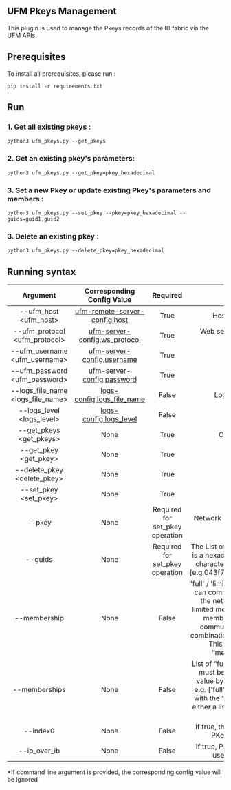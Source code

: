 UFM Pkeys Management
--------------------------------------------------------


This plugin is used to manage the Pkeys records of the IB fabric via the UFM APIs.


Prerequisites
--------------------------------------------------------

To install all prerequisites, please run :

    pip install -r requirements.txt

Run
--------------------------------------------------------
### 1. Get all existing pkeys :

    python3 ufm_pkeys.py --get_pkeys

### 2. Get an existing pkey's parameters:

    python3 ufm_pkeys.py --get_pkey=pkey_hexadecimal

### 3. Set a new Pkey or update existing Pkey's parameters and members :

    python3 ufm_pkeys.py --set_pkey --pkey=pkey_hexadecimal --guids=guid1,guid2

### 3. Delete an existing pkey :

    python3 ufm_pkeys.py --delete_pkey=pkey_hexadecimal


 Running syntax
--------------------------------------------------------

| Argument | Corresponding Config Value | Required | Description |
| :---: | :---: |:---: |:---: |
| --ufm_host <ufm_host> | [ufm-remote-server-config.host](../conf/ufm-sdk.sample.cfg#L2) | True | Hostname or IP for The UFM Enterprise
| --ufm_protocol <ufm_protocol> | [ufm-server-config.ws_protocol](../conf/ufm-sdk.sample.cfg#L4) | True | Web services protocol used by UFM Enterprise (HTTP, HTTPS)
| --ufm_username <ufm_username> | [ufm-server-config.username](../conf/ufm-sdk.sample.cfg#L6) | True | Username of UFM user
| --ufm_password <ufm_password> | [ufm-server-config.password](../conf/ufm-sdk.sample.cfg#L7) | True | Password of UFM user
| --logs_file_name <logs_file_name> | [logs-config.logs_file_name](../conf/ufm-sdk.sample.cfg#L11) | False | Log file name [Default = 'console.log']
| --logs_level <logs_level> | [logs-config.logs_level](../conf/ufm-sdk.sample.cfg#L14) | False | Default is 'info'
| --get_pkeys <get_pkeys> | None | True | Option to get all existing pkeys data
| --get_pkey <get_pkey> | None | True | Option to get specific Pkey data
| --delete_pkey <delete_pkey> | None | True | Option to delete specific Pkey
| --set_pkey <set_pkey> | None | True | Option to set a Pkey network
| --pkey <pkey> | None | Required for set_pkey operation | Network Pkey [Hexadecimal string between '0x0'-'0x7fff' exclusive]
| --guids <guids> | None | Required for set_pkey operation | The List of port GUIDs(comma seprated), Each GUID is a hexadecimal string with a minimum length of 16 characters and maximum length of 20 characters,[e.g.043f720300dd1d3c,0c42a103007aca90,etc...] 
| --membership <membership> | None | False | 'full' / 'limited'. “full”- members with full membership can communicate with all hosts (members)" within the network/partition “limited” - members with limited membership cannot communicate with other members with limited membership. However, communication is allowed between every other combination of membership types. [Default = 'full'].* This parameter will be ignored in case the “memberships” parameter has been set
| --memberships <memberships> | None | False | List of “full” or “limited” comma-separated strings.It must be the same length as the GUIDs list. Each value by an index represents a GUID membership e.g. ['full', 'limited', etc...]. This parameter conflicts with the “membership” parameter. You must select either a list of memberships or just one membership for all GUIDs
| --index0 <index0> | None | False | If true, the API will store the PKey at index 0 of the PKey table of the GUID.[Default = False]
| --ip_over_ib <index0> | None | False | If true, PKey is a member in a multicast group that uses IP over InfiniBand.[Default = True]


*If command line argument is provided, the corresponding config value will be ignored

